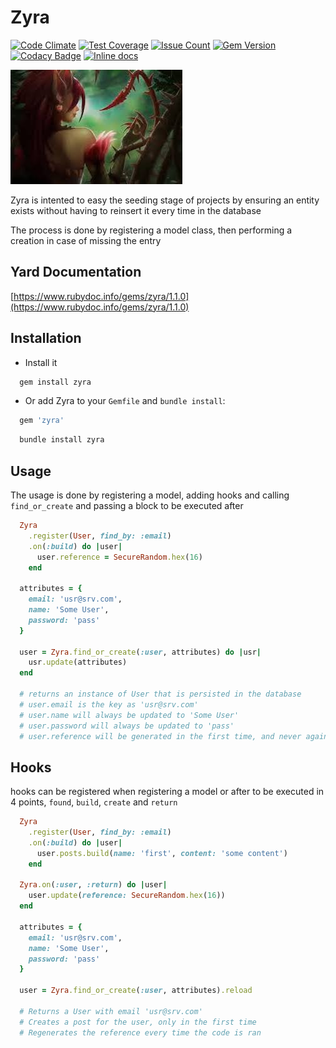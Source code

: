 Zyra
====
[![Code Climate](https://codeclimate.com/github/darthjee/zyra/badges/gpa.svg)](https://codeclimate.com/github/darthjee/zyra)
[![Test Coverage](https://codeclimate.com/github/darthjee/zyra/badges/coverage.svg)](https://codeclimate.com/github/darthjee/zyra/coverage)
[![Issue Count](https://codeclimate.com/github/darthjee/zyra/badges/issue_count.svg)](https://codeclimate.com/github/darthjee/zyra)
[![Gem Version](https://badge.fury.io/rb/zyra.svg)](https://badge.fury.io/rb/zyra)
[![Codacy Badge](https://api.codacy.com/project/badge/Grade/9836de08612e46b889c7978be2b72a14)](https://www.codacy.com/manual/darthjee/zyra?utm_source=github.com&amp;utm_medium=referral&amp;utm_content=darthjee/zyra&amp;utm_campaign=Badge_Grade)
[![Inline docs](http://inch-ci.org/github/darthjee/zyra.svg?branch=master)](http://inch-ci.org/github/darthjee/zyra)

![zyra](https://raw.githubusercontent.com/darthjee/zyra/master/zyra.jpg)

Zyra is intented to easy the seeding stage of projects by ensuring an
entity exists without having to reinsert it every time in the database

The process is done by registering a model class, then performing
a creation in case of missing the entry

Yard Documentation
-------------------
[https://www.rubydoc.info/gems/zyra/1.1.0](https://www.rubydoc.info/gems/zyra/1.1.0)

Installation
---------------

- Install it

```ruby
  gem install zyra
```

- Or add Zyra to your `Gemfile` and `bundle install`:

```ruby
  gem 'zyra'
```

```bash
  bundle install zyra
```

Usage
-----

The usage is done by registering a model, adding hooks
and calling `find_or_create` and passing a block to be executed
after

```ruby
  Zyra
    .register(User, find_by: :email)
    .on(:build) do |user|
      user.reference = SecureRandom.hex(16)
    end

  attributes = {
    email: 'usr@srv.com',
    name: 'Some User',
    password: 'pass'
  }

  user = Zyra.find_or_create(:user, attributes) do |usr|
    usr.update(attributes)
  end

  # returns an instance of User that is persisted in the database
  # user.email is the key as 'usr@srv.com'
  # user.name will always be updated to 'Some User'
  # user.password will always be updated to 'pass'
  # user.reference will be generated in the first time, and never again regenerated
```

## Hooks

hooks can be registered when registering a model or after to be executed in 4
points, `found`, `build`, `create` and `return`

```ruby
  Zyra
    .register(User, find_by: :email)
    .on(:build) do |user|
      user.posts.build(name: 'first', content: 'some content')
    end

  Zyra.on(:user, :return) do |user|
    user.update(reference: SecureRandom.hex(16))
  end

  attributes = {
    email: 'usr@srv.com',
    name: 'Some User',
    password: 'pass'
  }

  user = Zyra.find_or_create(:user, attributes).reload

  # Returns a User with email 'usr@srv.com'
  # Creates a post for the user, only in the first time
  # Regenerates the reference every time the code is ran
```
